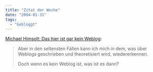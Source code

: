 ```yaml
---
title: "Zitat der Woche"
date: "2004-01-31"
tags:
  - "Gebloggt"
---
```


[Michael Himsolt: Das hier ist gar kein Weblog](http://www.michaelhimsolt.de/weblog/2004/01/das_hier_ist_gar_kein_weblog.html "Das hier ist gar kein Weblog"):

> Aber in den seltensten Fällen kann ich mich in dem, was über Weblogs geschrieben und theoretisiert wird, wiedererkennen.
>
> Doch wenn es kein Weblog ist, was ist es dann?
